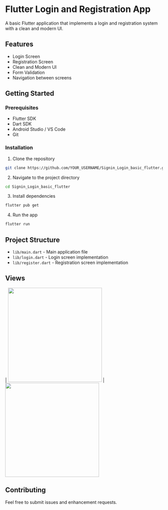 # Flutter Login and Registration App

A basic Flutter application that implements a login and registration system with a clean and modern UI.

## Features

- Login Screen
- Registration Screen
- Clean and Modern UI
- Form Validation
- Navigation between screens

## Getting Started

### Prerequisites

- Flutter SDK
- Dart SDK
- Android Studio / VS Code
- Git

### Installation

1. Clone the repository
```bash
git clone https://github.com/YOUR_USERNAME/Signin_Login_basic_flutter.git
```

2. Navigate to the project directory
```bash
cd Signin_Login_basic_flutter
```

3. Install dependencies
```bash
flutter pub get
```

4. Run the app
```bash
flutter run
```

## Project Structure

- `lib/main.dart` - Main application file
- `lib/login.dart` - Login screen implementation
- `lib/register.dart` - Registration screen implementation

## Views
| <img src="C:\Users\91973\OneDrive\ok_save_here\project photos\Pictures\flutter project\login.png"  width="300"/> | <img src="C:\Users\91973\OneDrive\ok_save_here\project photos\Pictures\flutter project\register.png" width="300"/>
   





## Contributing

Feel free to submit issues and enhancement requests.



